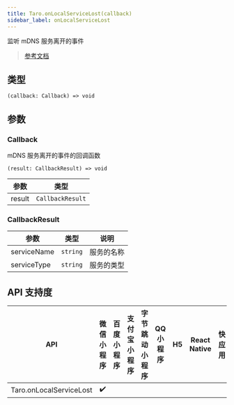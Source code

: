 ```yaml
---
title: Taro.onLocalServiceLost(callback)
sidebar_label: onLocalServiceLost
---
```


监听 mDNS 服务离开的事件

> [参考文档](https://developers.weixin.qq.com/miniprogram/dev/api/network/mdns/wx.onLocalServiceLost.html)

## 类型

```tsx
(callback: Callback) => void
```

## 参数

### Callback

mDNS 服务离开的事件的回调函数

```tsx
(result: CallbackResult) => void
```

| 参数 | 类型 |
| --- | --- |
| result | `CallbackResult` |

### CallbackResult

| 参数 | 类型 | 说明 |
| --- | --- | --- |
| serviceName | `string` | 服务的名称 |
| serviceType | `string` | 服务的类型 |

## API 支持度

| API | 微信小程序 | 百度小程序 | 支付宝小程序 | 字节跳动小程序 | QQ 小程序 | H5 | React Native | 快应用 |
| :---: | :---: | :---: | :---: | :---: | :---: | :---: | :---: | :---: |
| Taro.onLocalServiceLost | ✔️ |  |  |  |  |  |  |  |
